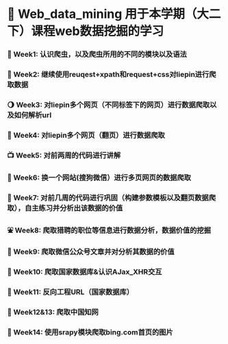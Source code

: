 # :ocean: Web_data_mining  用于本学期（大二下）课程web数据挖掘的学习
### :hatching_chick: Week1: 认识爬虫，以及爬虫所用的不同的模块以及语法
### :blossom: Week2: 继续使用reuqest+xpath和request+css对liepin进行爬取数据
### :waning_gibbous_moon: Week3: 对liepin多个网页（不同标签下的网页）进行数据爬取以及如何解析url
### :ghost: Week4: 对liepin多个网页（翻页）进行数据爬取
### :tv: Week5: 对前两周的代码进行讲解
### :shaved_ice: Week6: 换一个网站(搜狗微信）进行多页网页的数据爬取
### :gun: Week7: 对前几周的代码进行巩固（构建参数模板以及翻页数据爬取），自主练习并分析出该数据的价值
### :fountain: Week8: 爬取猎聘的职位等信息进行数据分析，数据价值的挖掘
### :blossom: Week9: 爬取微信公众号文章并对分析其数据的价值
### :cake: Week10: 爬取国家数据库&认识AJax_XHR交互
### :sushi: Week11: 反向工程URL（国家数据库）
### :milky_way: Week12&13: 爬取中国知网
### :ear_of_rice: Week14: 使用srapy模块爬取bing.com首页的图片
